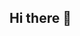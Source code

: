 ## Hi there 👋

<!--
**plinkoglegabriel/plinkoglegabriel** is a ✨ _special_ ✨ repository because its `README.md` (this file) appears on your GitHub profile.
- 🔭 I’m currently working on: my Final Year Project: Quash the Quish - A Mobile App for Detecting Suspicious QR Codes
- 🌱 I’m currently learning: Rust, AI and ML concepts
- 📫 How to reach me: [...](https://www.linkedin.com/feed/)
- ⚡ Fun fact: I'm a triple citizen!
-->
